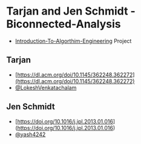 # Tarjan and Jen Schmidt -Biconnected-Analysis

- [Introduction-To-Algorthim-Engineering](https://github.com/LokeshVenkatachalam/Introduction-To-Algorithm-Engineering) Project


## Tarjan      
  - [https://dl.acm.org/doi/10.1145/362248.362272](https://dl.acm.org/doi/10.1145/362248.362272)
  - [@LokeshVenkatachalam]( https://github.com/LokeshVenkatachalam )

## Jen Schmidt 
  
  - [https://doi.org/10.1016/j.ipl.2013.01.016] (https://doi.org/10.1016/j.ipl.2013.01.016)
  - [@yash4242]( https://github.com/yash4242 )
